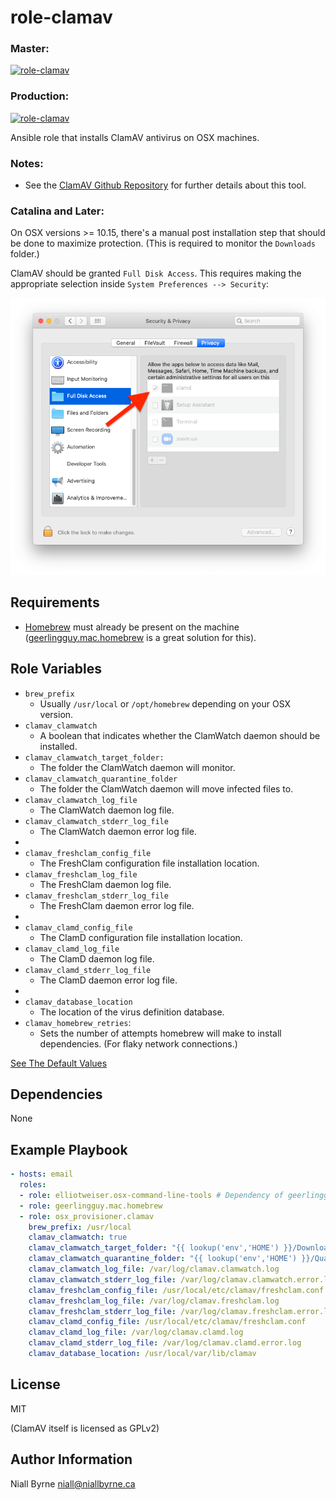 # role-clamav

### Master:
[![role-clamav](https://github.com/osx-provisioner/role-clamav/actions/workflows/push.yml/badge.svg?branch=master)](https://github.com/osx-provisioner/role-clamav/actions/workflows/push.yml)

### Production:
[![role-clamav](https://github.com/osx-provisioner/role-clamav/actions/workflows/push.yml/badge.svg?branch=production)](https://github.com/osx-provisioner/role-clamav/actions/workflows/push.yml)

Ansible role that installs ClamAV antivirus on OSX machines.

### Notes:
- See the [ClamAV Github Repository](https://github.com/Cisco-Talos/clamav) for further details about this tool.

### Catalina and Later:

On OSX versions >= 10.15, there's a manual post installation step that should be done to maximize protection.  (This is required to monitor the `Downloads` folder.)

ClamAV should be granted `Full Disk Access`.  This requires making the appropriate selection inside `System Preferences --> Security`:

![SystemPreferences](.documentation/SystemPreferences.png)

Requirements
------------

- [Homebrew](https://brew.sh/) must already be present on the machine ([geerlingguy.mac.homebrew](https://github.com/geerlingguy/ansible-collection-mac) is a great solution for this).

Role Variables
--------------

- `brew_prefix`
  - Usually `/usr/local` or `/opt/homebrew` depending on your OSX version.
- `clamav_clamwatch` 
  - A boolean that indicates whether the ClamWatch daemon should be installed.
- `clamav_clamwatch_target_folder:` 
  - The folder the ClamWatch daemon will monitor.
- `clamav_clamwatch_quarantine_folder` 
  - The folder the ClamWatch daemon will move infected files to.
- `clamav_clamwatch_log_file` 
  - The ClamWatch daemon log file.
- `clamav_clamwatch_stderr_log_file` 
  - The ClamWatch daemon error log file.
- 
- `clamav_freshclam_config_file`
  - The FreshClam configuration file installation location.
- `clamav_freshclam_log_file` 
  - The FreshClam daemon log file.
- `clamav_freshclam_stderr_log_file` 
  - The FreshClam daemon error log file.
- 
- `clamav_clamd_config_file`
  - The ClamD configuration file installation location.
- `clamav_clamd_log_file` 
  - The ClamD daemon log file.
- `clamav_clamd_stderr_log_file` 
  - The ClamD daemon error log file. 
- 
- `clamav_database_location` 
  - The location of the virus definition database.
- `clamav_homebrew_retries`:
  - Sets the number of attempts homebrew will make to install dependencies. (For flaky network connections.)
  
[See The Default Values](defaults/main.yml)

Dependencies
------------

None

Example Playbook
----------------

```yaml
- hosts: email
  roles:
  - role: elliotweiser.osx-command-line-tools # Dependency of geerlingguy.mac.homebrew
  - role: geerlingguy.mac.homebrew
  - role: osx_provisioner.clamav
    brew_prefix: /usr/local
    clamav_clamwatch: true
    clamav_clamwatch_target_folder: "{{ lookup('env','HOME') }}/Downloads"
    clamav_clamwatch_quarantine_folder: "{{ lookup('env','HOME') }}/Quarantine"
    clamav_clamwatch_log_file: /var/log/clamav.clamwatch.log
    clamav_clamwatch_stderr_log_file: /var/log/clamav.clamwatch.error.log
    clamav_freshclam_config_file: /usr/local/etc/clamav/freshclam.conf
    clamav_freshclam_log_file: /var/log/clamav.freshclam.log
    clamav_freshclam_stderr_log_file: /var/log/clamav.freshclam.error.log
    clamav_clamd_config_file: /usr/local/etc/clamav/freshclam.conf
    clamav_clamd_log_file: /var/log/clamav.clamd.log
    clamav_clamd_stderr_log_file: /var/log/clamav.clamd.error.log
    clamav_database_location: /usr/local/var/lib/clamav
```

License
-------

MIT

(ClamAV itself is licensed as GPLv2)

Author Information
------------------

Niall Byrne <niall@niallbyrne.ca>
